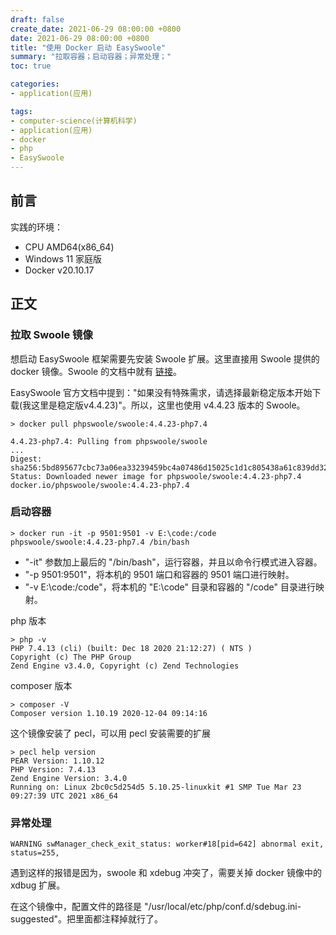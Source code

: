 ```yaml
---
draft: false
create_date: 2021-06-29 08:00:00 +0800
date: 2021-06-29 08:00:00 +0800
title: "使用 Docker 启动 EasySwoole"
summary: "拉取容器；启动容器；异常处理；"
toc: true

categories:
- application(应用)

tags:
- computer-science(计算机科学)
- application(应用)
- docker
- php
- EasySwoole
---
```

## 前言

实践的环境：

- CPU AMD64(x86_64)
- Windows 11 家庭版
- Docker v20.10.17

## 正文

### 拉取 Swoole 镜像

想启动 EasySwoole 框架需要先安装 Swoole 扩展。这里直接用 Swoole 提供的 docker 镜像。Swoole 的文档中就有 [链接](https://hub.docker.com/r/phpswoole/swoole)。

EasySwoole 官方文档中提到："如果没有特殊需求，请选择最新稳定版本开始下载(我这里是稳定版v4.4.23)"。所以，这里也使用 v4.4.23 版本的 Swoole。

```
> docker pull phpswoole/swoole:4.4.23-php7.4

4.4.23-php7.4: Pulling from phpswoole/swoole
...
Digest: sha256:5bd895677cbc73a06ea33239459bc4a07486d15025c1d1c805438a61c839dd32
Status: Downloaded newer image for phpswoole/swoole:4.4.23-php7.4
docker.io/phpswoole/swoole:4.4.23-php7.4
```

### 启动容器

```
> docker run -it -p 9501:9501 -v E:\code:/code phpswoole/swoole:4.4.23-php7.4 /bin/bash
```

- "-it" 参数加上最后的 "/bin/bash"，运行容器，并且以命令行模式进入容器。
- "-p 9501:9501"，将本机的 9501 端口和容器的 9501 端口进行映射。
- "-v E:\code:/code"，将本机的 "E:\code" 目录和容器的 "/code" 目录进行映射。

php 版本

```
> php -v
PHP 7.4.13 (cli) (built: Dec 18 2020 21:12:27) ( NTS )
Copyright (c) The PHP Group
Zend Engine v3.4.0, Copyright (c) Zend Technologies
```

composer 版本

```
> composer -V
Composer version 1.10.19 2020-12-04 09:14:16
```

这个镜像安装了 pecl，可以用 pecl 安装需要的扩展

```
> pecl help version
PEAR Version: 1.10.12
PHP Version: 7.4.13
Zend Engine Version: 3.4.0
Running on: Linux 2bc0c5d254d5 5.10.25-linuxkit #1 SMP Tue Mar 23 09:27:39 UTC 2021 x86_64
```

### 异常处理

```
WARNING swManager_check_exit_status: worker#18[pid=642] abnormal exit, status=255,
```

遇到这样的报错是因为，swoole 和 xdebug 冲突了，需要关掉 docker 镜像中的 xdbug 扩展。

在这个镜像中，配置文件的路径是 "/usr/local/etc/php/conf.d/sdebug.ini-suggested"。把里面都注释掉就行了。
